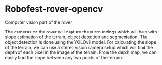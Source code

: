 # Robofest-rover-opencv

Computer vision part of the rover.

<p>The cameras on the rover will capture the surroundings which will help with slope estimation of the terrain, object detection and segmentation. The object detection is done using the YOLOv8 model. For calculating the slope of the terrain, we can use a stereo vision camera setup which will find the depth of each pixel in the image of the terrain. From the depth map, we can easily find the slope between any two points of the terrain.</p>

